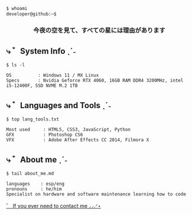 ```bash
$ whoami
developer@github:~$
```

<h3 align="center">今夜の空を見て、すべての星には理由があります</h3>

## ⤷ ゛System Info ˎˊ˗

```konsole
$ ls -l

OS          : Windows 11 / MX Linux
Specs       : Nvidia Geforce RTX 4060, 16GB RAM DDR4 3200MHz, intel i5-12400F, SSD NVME M.2 1TB
```

## ⤷ ゛Languages and Tools ˎˊ˗

```alacritty
$ top lang_tools.txt

Most used     : HTML5, CSS3, JavaScript, Python
GFX           : Photoshop CS6
VFX           : Adobe After Effects CC 2014, Filmora X
```

##  ⤷ ゛About me ˎˊ˗

```kitty
$ tail about_me.md

languages    : esp/eng
pronouns     : he/him
Specialist on hardware and software maintenance learning how to code
```
[゛ If you ever need to contact me ⸝⸝.ᐟ⋆](https://e-z.bio/fx)
